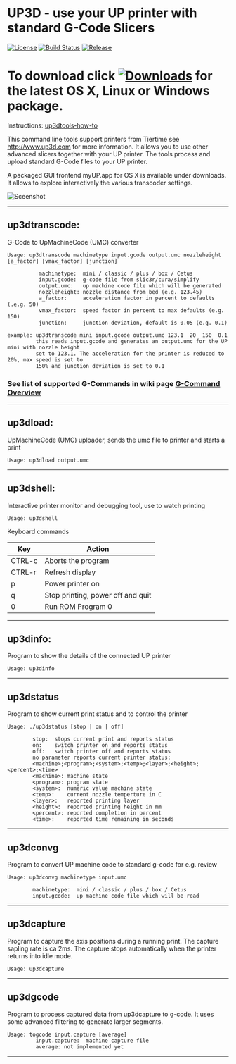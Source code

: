 # UP3D - use your UP printer with standard G-Code Slicers 
[![License](http://img.shields.io/:license-gpl2-blue.svg?style=flat-square)](http://www.gnu.org/licenses/gpl-2.0.html)
[![Build Status](https://travis-ci.org/UP3D-gcode/UP3D.svg?branch=master)](https://travis-ci.org/UP3D-gcode/UP3D) 
[![Release](https://img.shields.io/github/release/UP3D-gcode/UP3D.svg?maxAge=60)](https://github.com/UP3D-gcode/UP3D/releases/latest)

# To download click [![Downloads](https://img.shields.io/github/downloads/UP3D-gcode/UP3D/total.svg?maxAge=3600)](https://github.com/UP3D-gcode/UP3D/releases/latest) for the latest OS X, Linux or Windows package. 

Instructions: [up3dtools-how-to](http://stohn.de/3d/index.php/2016/03/10/up3dtools-little-how-to)

This command line tools support printers from Tiertime see http://www.up3d.com for more information. It allows you to use other advanced slicers together with your UP printer. The tools process and upload standard G-Code files to your UP printer.

A packaged GUI frontend myUP.app for OS X is available under downloads. It allows to explore interactively the various transcoder settings.

![Sceenshot](https://github.com/UP3D-gcode/UP3D/releases/download/0.7.4-UP3D-gcode/Screenshot.myUP.0.0.29.png)

---

## up3dtranscode: 

G-Code to UpMachineCode (UMC) converter
```
Usage: up3dtranscode machinetype input.gcode output.umc nozzleheight [a_factor] [vmax_factor] [junction]

          machinetype:  mini / classic / plus / box / Cetus
          input.gcode:  g-code file from slic3r/cura/simplify
          output.umc:   up machine code file which will be generated
          nozzleheight: nozzle distance from bed (e.g. 123.45)
          a_factor:     acceleration factor in percent to defaults (.e.g. 50)
          vmax_factor:  speed factor in percent to max defaults (e.g. 150)
          junction:     junction deviation, default is 0.05 (e.g. 0.1)          

example: up3dtranscode mini input.gcode output.umc 123.1  20  150  0.1
         this reads input.gcode and generates an output.umc for the UP mini with nozzle height
         set to 123.1. The acceleration for the printer is reduced to 20%, max speed is set to
         150% and junction deviation is set to 0.1   

```
### See list of supported G-Commands in wiki page [G-Command Overview](https://github.com/UP3D-gcode/UP3D/wiki/Supported-G-Code-Commands)
---

## up3dload: 

UpMachineCode (UMC) uploader, sends the umc file to printer and starts a print
```
Usage: up3dload output.umc
```
---

## up3dshell: 

Interactive printer monitor and debugging tool, use to watch printing
```
Usage: up3dshell
```
Keyboard commands

Key  |   Action
---   |   ---
CTRL-c   |   Aborts the program
CTRL-r   |   Refresh display
p   |   Power printer on
q   |   Stop printing, power off and quit
0   |   Run ROM Program 0

---

## up3dinfo: 

Program to show the details of the connected UP printer
```
Usage: up3dinfo
```
---

## up3dstatus

Program to show current print status and to control the printer
```
Usage: ./up3dstatus [stop | on | off]

        stop:  stops current print and reports status
        on:    switch printer on and reports status
        off:   switch printer off and reports status
        no parameter reports current printer status:
        <machine>;<program>;<system>;<temp>;<layer>;<height>;<percent>;<time>
        <machine>: machine state 
        <program>: program state 
        <system>:  numeric value machine state 
        <temp>:    current nozzle temperture in C
        <layer>:   reported printing layer
        <height>:  reported printing height in mm
        <percent>: reported completion in percent
        <time>:    reported time remaining in seconds
```
---

## up3dconvg

Program to convert UP machine code to standard g-code for e.g. review

```
Usage: up3dconvg machinetype input.umc

        machinetype:  mini / classic / plus / box / Cetus
        input.gcode:  up machine code file which will be read
```
---

## up3dcapture

Program to capture the axis positions during a running print. The capture sapling rate is ca 2ms. The capture stops automatically when the printer returns into idle mode.

```
Usage: up3dcapture
```
---

## up3dgcode

Program to process captured data from up3dcapture to g-code. It uses some advanced filtering to generate larger segments.

```
Usage: togcode input.capture [average]
         input.capture:  machine capture file
         average: not implemented yet
```
---
